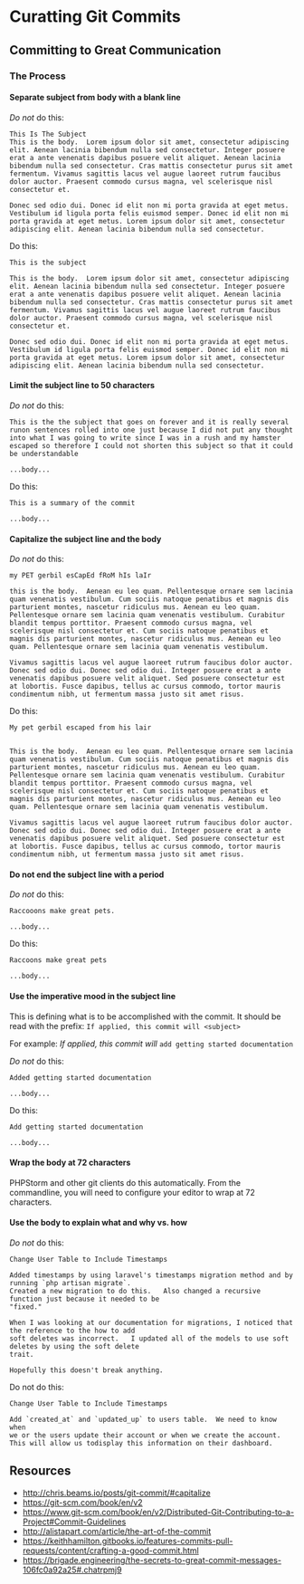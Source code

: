 # Curatting Git Commits

## Committing to Great Communication

### The Process


#### Separate subject from body with a blank line

*Do not* do this:
 
```
This Is The Subject
This is the body.  Lorem ipsum dolor sit amet, consectetur adipiscing elit. Aenean lacinia bibendum nulla sed consectetur. Integer posuere erat a ante venenatis dapibus posuere velit aliquet. Aenean lacinia bibendum nulla sed consectetur. Cras mattis consectetur purus sit amet fermentum. Vivamus sagittis lacus vel augue laoreet rutrum faucibus dolor auctor. Praesent commodo cursus magna, vel scelerisque nisl consectetur et.Donec sed odio dui. Donec id elit non mi porta gravida at eget metus. Vestibulum id ligula porta felis euismod semper. Donec id elit non mi porta gravida at eget metus. Lorem ipsum dolor sit amet, consectetur adipiscing elit. Aenean lacinia bibendum nulla sed consectetur.

```
 
Do this: 


```
This is the subject

This is the body.  Lorem ipsum dolor sit amet, consectetur adipiscing elit. Aenean lacinia bibendum nulla sed consectetur. Integer posuere erat a ante venenatis dapibus posuere velit aliquet. Aenean lacinia bibendum nulla sed consectetur. Cras mattis consectetur purus sit amet fermentum. Vivamus sagittis lacus vel augue laoreet rutrum faucibus dolor auctor. Praesent commodo cursus magna, vel scelerisque nisl consectetur et.Donec sed odio dui. Donec id elit non mi porta gravida at eget metus. Vestibulum id ligula porta felis euismod semper. Donec id elit non mi porta gravida at eget metus. Lorem ipsum dolor sit amet, consectetur adipiscing elit. Aenean lacinia bibendum nulla sed consectetur.

```


#### Limit the subject line to 50 characters

*Do not* do this:

```
This is the the subject that goes on forever and it is really several runon sentences rolled into one just because I did not put any thought into what I was going to write since I was in a rush and my hamster escaped so therefore I could not shorten this subject so that it could be understandable

...body...
```

Do this: 


```
This is a summary of the commit

...body...
```


#### Capitalize the subject line and the body

*Do not* do this:

```
my PET gerbil esCapEd fRoM hIs laIr

this is the body.  Aenean eu leo quam. Pellentesque ornare sem lacinia quam venenatis vestibulum. Cum sociis natoque penatibus et magnis dis parturient montes, nascetur ridiculus mus. Aenean eu leo quam. Pellentesque ornare sem lacinia quam venenatis vestibulum. Curabitur blandit tempus porttitor. Praesent commodo cursus magna, vel scelerisque nisl consectetur et. Cum sociis natoque penatibus et magnis dis parturient montes, nascetur ridiculus mus. Aenean eu leo quam. Pellentesque ornare sem lacinia quam venenatis vestibulum.Vivamus sagittis lacus vel augue laoreet rutrum faucibus dolor auctor. Donec sed odio dui. Donec sed odio dui. Integer posuere erat a ante venenatis dapibus posuere velit aliquet. Sed posuere consectetur est at lobortis. Fusce dapibus, tellus ac cursus commodo, tortor mauris condimentum nibh, ut fermentum massa justo sit amet risus.
```

Do this: 

```
My pet gerbil escaped from his lair


This is the body.  Aenean eu leo quam. Pellentesque ornare sem lacinia quam venenatis vestibulum. Cum sociis natoque penatibus et magnis dis parturient montes, nascetur ridiculus mus. Aenean eu leo quam. Pellentesque ornare sem lacinia quam venenatis vestibulum. Curabitur blandit tempus porttitor. Praesent commodo cursus magna, vel scelerisque nisl consectetur et. Cum sociis natoque penatibus et magnis dis parturient montes, nascetur ridiculus mus. Aenean eu leo quam. Pellentesque ornare sem lacinia quam venenatis vestibulum.Vivamus sagittis lacus vel augue laoreet rutrum faucibus dolor auctor. Donec sed odio dui. Donec sed odio dui. Integer posuere erat a ante venenatis dapibus posuere velit aliquet. Sed posuere consectetur est at lobortis. Fusce dapibus, tellus ac cursus commodo, tortor mauris condimentum nibh, ut fermentum massa justo sit amet risus.
```


#### Do not end the subject line with a period

*Do not* do this:

```
Raccooons make great pets.

...body...
```

Do this: 

```
Raccoons make great pets

...body...
```

#### Use the imperative mood in the subject line

This is defining what is to be accomplished with the commit.  It should be read with the prefix: `If applied, this commit will <subject>`

 For example: _If applied, this commit will_ `add getting started documentation`

*Do not* do this:

```
Added getting started documentation

...body...
```

Do this: 

```
Add getting started documentation

...body...
```


#### Wrap the body at 72 characters

PHPStorm and other git clients do this automatically.  From the commandline, you will need to configure your editor to wrap at 72 characters.


#### Use the body to explain what and why vs. how


*Do not* do this:

```
Change User Table to Include Timestamps

Added timestamps by using laravel's timestamps migration method and by running `php artisan migrate`.
Created a new migration to do this.   Also changed a recursive function just because it needed to be 
"fixed."

When I was looking at our documentation for migrations, I noticed that the reference to the how to add 
soft deletes was incorrect.   I updated all of the models to use soft deletes by using the soft delete 
trait.   

Hopefully this doesn't break anything.  
```


Do not do this: 

```
Change User Table to Include Timestamps

Add `created_at` and `updated_up` to users table.  We need to know when 
we or the users update their account or when we create the account.  
This will allow us todisplay this information on their dashboard.    
```



## Resources


* http://chris.beams.io/posts/git-commit/#capitalize
* https://git-scm.com/book/en/v2
* https://www.git-scm.com/book/en/v2/Distributed-Git-Contributing-to-a-Project#Commit-Guidelines
* http://alistapart.com/article/the-art-of-the-commit
* https://keithhamilton.gitbooks.io/features-commits-pull-requests/content/crafting-a-good-commit.html
* https://brigade.engineering/the-secrets-to-great-commit-messages-106fc0a92a25#.chatrpmj9
